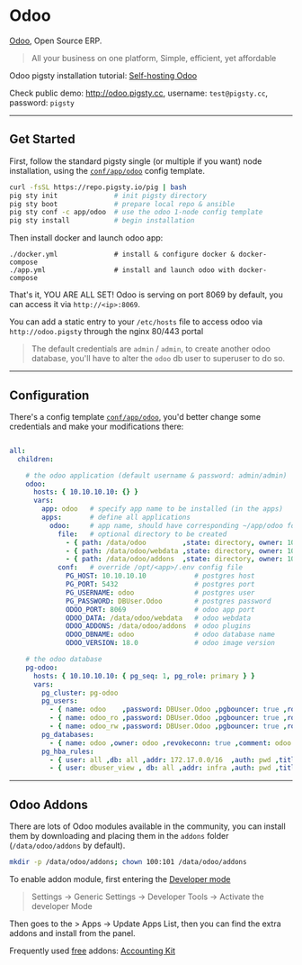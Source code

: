 # Odoo

[Odoo](https://www.odoo.com/), Open Source ERP.

> All your business on one platform, Simple, efficient, yet affordable

Odoo pigsty installation tutorial: [Self-hosting Odoo](https://pgsty.com/docs/app/odoo)

Check public demo: http://odoo.pigsty.cc, username: `test@pigsty.cc`, password: `pigsty`


--------

## Get Started

First, follow the standard pigsty single (or multiple if you want) node installation, using the [`conf/app/odoo`](https://github.com/pgsty/pigsty/blob/main/conf/app/odoo.yml) config template.

```bash
curl -fsSL https://repo.pigsty.io/pig | bash
pig sty init              # init pigsty directory
pig sty boot              # prepare local repo & ansible
pig sty conf -c app/odoo  # use the odoo 1-node config template
pig sty install           # begin installation
```

Then install docker and launch odoo app:

```
./docker.yml              # install & configure docker & docker-compose
./app.yml                 # install and launch odoo with docker-compose
```

That's it, YOU ARE ALL SET! Odoo is serving on port 8069 by default, you can access it via `http://<ip>:8069`.

You can add a static entry to your `/etc/hosts` file to access odoo via `http://odoo.pigsty` through the nginx 80/443 portal

> The default credentials are `admin` / `admin`, to create another odoo database, you'll have to alter the `odoo` db user to superuser to do so.



--------

## Configuration

There's a config template [`conf/app/odoo`](https://github.com/pgsty/pigsty/blob/main/conf/app/odoo.yml), you'd better change some credentials and make your modifications there:

```yaml

all:
  children:

    # the odoo application (default username & password: admin/admin)
    odoo:
      hosts: { 10.10.10.10: {} }
      vars:
        app: odoo   # specify app name to be installed (in the apps)
        apps:       # define all applications
          odoo:     # app name, should have corresponding ~/app/odoo folder
            file:   # optional directory to be created
              - { path: /data/odoo         ,state: directory, owner: 100, group: 101 }
              - { path: /data/odoo/webdata ,state: directory, owner: 100, group: 101 }
              - { path: /data/odoo/addons  ,state: directory, owner: 100, group: 101 }
            conf:   # override /opt/<app>/.env config file
              PG_HOST: 10.10.10.10            # postgres host
              PG_PORT: 5432                   # postgres port
              PG_USERNAME: odoo               # postgres user
              PG_PASSWORD: DBUser.Odoo        # postgres password
              ODOO_PORT: 8069                 # odoo app port
              ODOO_DATA: /data/odoo/webdata   # odoo webdata
              ODOO_ADDONS: /data/odoo/addons  # odoo plugins
              ODOO_DBNAME: odoo               # odoo database name
              ODOO_VERSION: 18.0              # odoo image version

    # the odoo database
    pg-odoo:
      hosts: { 10.10.10.10: { pg_seq: 1, pg_role: primary } }
      vars:
        pg_cluster: pg-odoo
        pg_users:
          - { name: odoo    ,password: DBUser.Odoo ,pgbouncer: true ,roles: [ dbrole_admin ] ,createdb: true ,comment: admin user for odoo service }
          - { name: odoo_ro ,password: DBUser.Odoo ,pgbouncer: true ,roles: [ dbrole_readonly ]  ,comment: read only user for odoo service  }
          - { name: odoo_rw ,password: DBUser.Odoo ,pgbouncer: true ,roles: [ dbrole_readwrite ] ,comment: read write user for odoo service }
        pg_databases:
          - { name: odoo ,owner: odoo ,revokeconn: true ,comment: odoo main database  }
        pg_hba_rules:
          - { user: all ,db: all ,addr: 172.17.0.0/16  ,auth: pwd ,title: 'allow access from local docker network' }
          - { user: dbuser_view , db: all ,addr: infra ,auth: pwd ,title: 'allow grafana dashboard access cmdb from infra nodes' }

```



-------

## Odoo Addons

There are lots of Odoo modules available in the community, you can install them by downloading and placing them in the `addons` folder (`/data/odoo/addons` by default).

```bash
mkdir -p /data/odoo/addons; chown 100:101 /data/odoo/addons
```

To enable addon module, first entering the [Developer mode](https://www.odoo.com/documentation/18.0/applications/general/developer_mode.html)

> Settings -> Generic Settings -> Developer Tools -> Activate the developer Mode

Then goes to the > Apps -> Update Apps List, then you can find the extra addons and install from the panel.

Frequently used [free](https://apps.odoo.com/apps/modules/browse?order=Downloads) addons: [Accounting Kit](https://apps.odoo.com/apps/modules/18.0/base_accounting_kit/)
